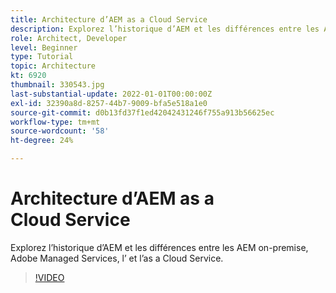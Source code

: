 ```yaml
---
title: Architecture d’AEM as a Cloud Service
description: Explorez l’historique d’AEM et les différences entre les AEM on-premise, Adobe Managed Services, l’ et l’as a Cloud Service.
role: Architect, Developer
level: Beginner
type: Tutorial
topic: Architecture
kt: 6920
thumbnail: 330543.jpg
last-substantial-update: 2022-01-01T00:00:00Z
exl-id: 32390a8d-8257-44b7-9009-bfa5e518a1e0
source-git-commit: d0b13fd37f1ed42042431246f755a913b56625ec
workflow-type: tm+mt
source-wordcount: '58'
ht-degree: 24%

---
```


# Architecture d’AEM as a Cloud Service

Explorez l’historique d’AEM et les différences entre les AEM on-premise, Adobe Managed Services, l’ et l’as a Cloud Service.

>[!VIDEO](https://video.tv.adobe.com/v/330543/?quality=12&learn=on)
